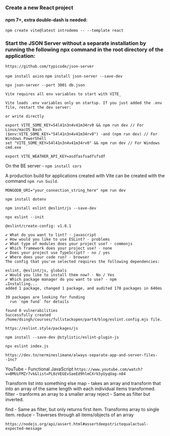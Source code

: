 ### Create a new React project
#### npm 7+, extra double-dash is needed:

`npm create vite@latest introdemo -- --template react`

### Start the JSON Server without a separate installation by running the following npx command in the root directory of the application:

`https://github.com/typicode/json-server`

`npm install axios`
`npm install json-server --save-dev`

`npx json-server --port 3001 db.json`


```
Vite requires all env variables to start with VITE_

Vite loads .env variables only on startup. If you just added the .env file, restart the dev server:

or write directly

export VITE_SOME_KEY=54l41n3n4v41m34rv0 && npm run dev // For Linux/macOS Bash
($env:VITE_SOME_KEY="54l41n3n4v41m34rv0") -and (npm run dev) // For Windows PowerShell
set "VITE_SOME_KEY=54l41n3n4v41m34rv0" && npm run dev // For Windows cmd.exe

export VITE_WEATHER_API_KEY=asdfasfsadfsfsdf
```

On the BE server - `npm install cors`


A production build for applications created with Vite can be created with the command `npm run build`.


`MONGODB_URI="your_connection_string_here" npm run dev`

`npm install dotenv`

`npm install eslint @eslint/js --save-dev`

`npx eslint --init`

```
@eslint/create-config: v1.8.1

✔ What do you want to lint? · javascript
✔ How would you like to use ESLint? · problems
✔ What type of modules does your project use? · commonjs
✔ Which framework does your project use? · none
✔ Does your project use TypeScript? · no / yes
✔ Where does your code run? · browser
The config that you've selected requires the following dependencies:

eslint, @eslint/js, globals
✔ Would you like to install them now? · No / Yes
✔ Which package manager do you want to use? · npm
☕️Installing...
added 1 package, changed 1 package, and audited 170 packages in 646ms

39 packages are looking for funding
  run `npm fund` for details

found 0 vulnerabilities
Successfully created /home/dsingh/courses/fullstackopen/part4/blog/eslint.config.mjs file.
```

`https://eslint.style/packages/js`

`npm install --save-dev @stylistic/eslint-plugin-js`

`npx eslint index.js`

`https://dev.to/nermineslimane/always-separate-app-and-server-files--1nc7`

YouTube - Functional JavaScript
`https://www.youtube.com/watch?v=BMUiFMZr7vk&list=PL0zVEGEvSaeEd9hlmCXrk5yUyqUag-n84`

Transform list into something else
map - takes an array and transform that into an array of the same length with each individual items transformed.
filter -  tranforms an array to a smaller array
reject - Same as filter but inverted.

find -  Same as filter, but only returns first item. Transforms array to single item.
reduce - Traverses through all items/objects of an array 

`https://nodejs.org/api/assert.html#assertdeepstrictequalactual-expected-message`


